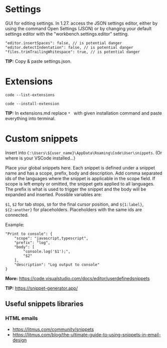 # Settings

GUI for editing settings. In 1.27. access the JSON settings editor, either by using the command Open Settings (JSON) or by changing your default settings editor with the "workbench.settings.editor" setting.

```
"editor.insertSpaces": false, // is potential danger
"editor.detectIndentation": false, // is potential danger
"files.trimTrailingWhitespace": true, // is potential danger
```

**TIP:** Copy & paste settings.json.

# Extensions

`code --list-extensions`

`code --install-extension`

**TIP:** In extensions.md replace `* ` with given installation command and paste everything into terminal.

# Custom snippets

Insert into `C:\Users\${user_name}\AppData\Roaming\Code\User\snippets`. (Or where is your VSCode installed...)

Place your global snippets here. Each snippet is defined under a snippet name and has a scope, prefix, body and description. Add comma separated ids of the languages where the snippet is applicable in the scope field. If scope is left empty or omitted, the snippet gets applied to all languages. The prefix is what is used to trigger the snippet and the body will be expanded and inserted. Possible variables are:

`$1`, `$2` for tab stops, `$0` for the final cursor position, and `${1:label}`, `${2:another}` for placeholders. Placeholders with the same ids are connected.

Example:
```
"Print to console": {
	"scope": "javascript,typescript",
	"prefix": "log",
	"body": [
		"console.log('$1');",
		"$2"
	],
	"description": "Log output to console"
}
```

**More:** https://code.visualstudio.com/docs/editor/userdefinedsnippets

**TIP:** https://snippet-generator.app/

## Useful snippets libraries
### HTML emails
* https://litmus.com/community/snippets
* https://litmus.com/blog/the-ultimate-guide-to-using-snippets-in-email-design
